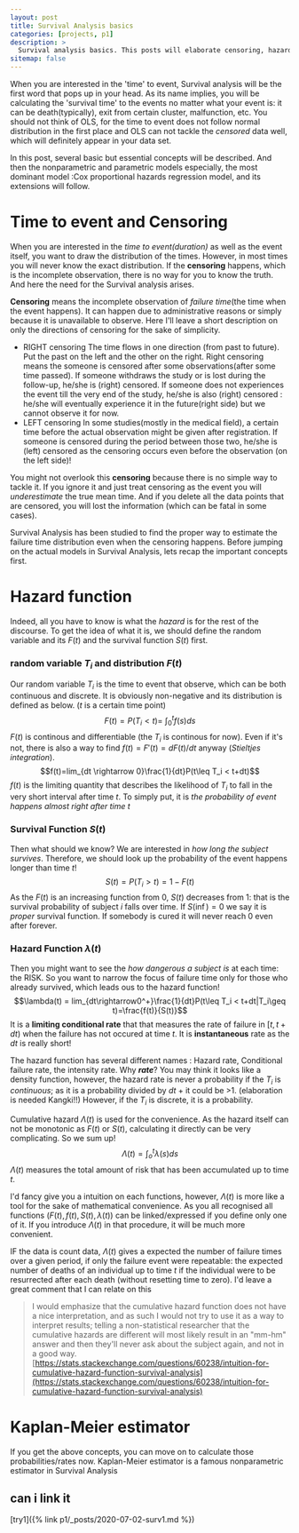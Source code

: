 ```yaml
---
layout: post
title: Survival Analysis basics
categories: [projects, p1]
description: >
  Survival analysis basics. This posts will elaborate censoring, hazard function and nonparametric survival analysis(KM estimator)
sitemap: false
---
```


When you are interested in the 'time' to event, Survival analysis will be the first word that pops up in your head. As its name implies, you will be calculating the 'survival time' to the events no matter what your event is: it can be death(typically), exit from certain cluster, malfunction, etc.  You should not think of OLS, for the time to event does not follow normal distribution in the first place and  OLS can not tackle the *censored* data well, which will definitely appear in your data set.

In this post, several basic but essential concepts will be described. And then the nonparametric and parametric models especially, the most dominant model :Cox proportional hazards regression model, and its extensions will follow. 


# Time to event and Censoring

When you are interested in the *time to event(duration)* as well as the event itself, you want to draw the distribution of the times. However, in most times you will never know the exact distribution. If the **censoring** happens, which is the incomplete observation, there is no way for you to know the truth. And here the need for the Survival analysis arises. 

**Censoring** means the incomplete observation of *failure time*(the time when the event happens). It can happen due to administrative reasons or simply because it is unavailable to observe. Here I'll leave a short description on only the directions of censoring for the sake of simplicity. 

* RIGHT censoring
	The time flows in one direction (from past to future). Put the past on the left and the other on the right. Right censoring means the someone is censored after some observations(after some time passed). If someone withdraws the study or is lost during the follow-up, he/she is (right) censored. If someone does not experiences the event till the very end of the study, he/she is also (right) censored : he/she will eventually experience it in the future(right side) but we cannot observe it for now. 
* LEFT censoring
	In some studies(mostly in the medical field), a certain time before the actual observation might be given after registration. If someone is censored during the period between those two, he/she is (left) censored as the censoring occurs even before the observation (on the left side)! 
	
You might not overlook this **censoring** because there is no simple way to tackle it. If you ignore it and just treat censoring as the event you will *underestimate* the true mean time. And if you delete all the data points that are censored, you will lost the information (which can be fatal in some cases). 

Survival Analysis has been studied to find the proper way to estimate the failure time distribution even when the censoring happens.  Before jumping on the actual models in Survival Analysis, lets recap the important concepts first. 

# Hazard function
Indeed, all you have to know is what the *hazard* is for the rest of the discourse. To get the idea of what it is, we should define the random variable and its $F(t)$ and the survival function $S(t)$ first.

### random variable $T_i$ and  distribution $F(t)$
Our random variable $T_i$ is the time to event that observe, which can be both continuous and discrete. It is obviously non-negative and its distribution is defined as below. ($t$ is a certain time point)$$F(t) = P(T_i<t) = \ \int_0^tf(s)ds$$$F(t)$ is continous and differentiable (the $T_i$ is continous for now). Even if it's not, there is also a way to find $f(t) = F'(t) = dF(t)/dt$ anyway (*Stieltjes integration*). 
$$f(t)=lim_{dt \rightarrow 0}\frac{1}{dt}P(t\leq T_i < t+dt)$$
$f(t)$ is the limiting quantity that describes the likelihood of $T_i$ to fall in the very short interval after time $t$. To simply put, it is *the probability of event happens almost right after time t* 

### Survival Function $S(t)$
Then what should we know? We are interested in *how long the subject survives*. Therefore, we should look up the probability of the event happens longer than time $t$! $$S(t)=P(T_i>t)=1-F(t)$$ As the $F(t)$ is an increasing function from 0, $S(t)$ decreases from 1: that is the survival probability of subject $i$ falls over time. If $S(\inf)=0$ we say it is *proper* survival function. If somebody is cured it will never reach 0 even after forever.  

### Hazard Function $\lambda(t)$
Then you might want to see the *how dangerous a subject is* at each time: the RISK.  So you want to narrow the focus of failure time only for those who already survived, which leads ous to the hazard function!
$$\lambda(t) = lim_{dt\rightarrow0^+}\frac{1}{dt}P(t\leq T_i < t+dt|T_i\geq t)=\frac{f(t)}{S(t)}$$ It is a **limiting conditional rate**  that that measures the rate of failure in $[t,t+dt)$ when the failure has not occured at time $t$. It is **instantaneous** rate as the $dt$ is really short! 

The hazard function has several different names : Hazard rate, Conditional failure rate, the intensity rate. Why ***rate***? You may think it looks like a density function, however, the hazard rate is never a probability if the $T_i$ is *continuous*; as it is a probability divided by $dt$ + it could be >1. (elaboration is needed Kangki!!) However, if the $T_i$ is discrete, it is a probability.

Cumulative hazard $\Lambda(t)$ is used for the convenience. As the hazard itself can not be monotonic as $F(t)$ or $S(t)$, calculating it directly can be very complicating. So we sum up!$$\Lambda(t)=\int_o^t \lambda(s)ds$$ $\Lambda(t)$ measures the total amount of risk that has been accumulated up to time $t$.  

I'd fancy give you a intuition on each functions, however, $\Lambda(t)$ is more like a tool for the sake of mathematical convenience. As you all recognised all functions ($F(t), f(t), S(t), \lambda(t)$) can be linked/expressed if you define only one of it. If you introduce $\Lambda(t)$ in that procedure, it will be much more convenient. 

IF the data is count data, $\Lambda(t)$ gives a expected  the number of failure times over a given period, if only the failure event were repeatable:  the expected number of deaths of an individual up to time $t$ if the individual were to be resurrected after each death (without resetting time to zero). I'd leave a great comment that I can relate on this

> I would emphasize that the cumulative hazard function does not have a nice interpretation, and as such I would not try to use it as a way to interpret results; telling a non-statistical researcher that the cumulative hazards are different will most likely result in an "mm-hm" answer and then they'll never ask about the subject again, and not in a good way. 
> [https://stats.stackexchange.com/questions/60238/intuition-for-cumulative-hazard-function-survival-analysis](https://stats.stackexchange.com/questions/60238/intuition-for-cumulative-hazard-function-survival-analysis)

# Kaplan-Meier estimator
If you get the above concepts, you can move on to calculate those probabilities/rates now. Kaplan-Meier estimator is a famous nonparametric estimator in Survival Analysis

## can i link it
[try1]({% link p1/_posts/2020-07-02-surv1.md %})
